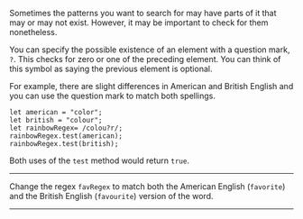 <div class="challenge-instructions regular-expressions"><div><section id="description">
<p>Sometimes the patterns you want to search for may have parts of it that may or may not exist. However, it may be important to check for them nonetheless.</p>
<p>You can specify the possible existence of an element with a question mark, <code>?</code>. This checks for zero or one of the preceding element. You can think of this symbol as saying the previous element is optional.</p>
<p>For example, there are slight differences in American and British English and you can use the question mark to match both spellings.</p>
<pre class="language-js"><code class="language-js"><span class="token keyword">let</span> american <span class="token operator">=</span> <span class="token string">"color"</span><span class="token punctuation">;</span>
<span class="token keyword">let</span> british <span class="token operator">=</span> <span class="token string">"colour"</span><span class="token punctuation">;</span>
<span class="token keyword">let</span> rainbowRegex<span class="token operator">=</span> <span class="token regex"><span class="token regex-delimiter">/</span><span class="token regex-source language-regex">colou?r</span><span class="token regex-delimiter">/</span></span><span class="token punctuation">;</span>
rainbowRegex<span class="token punctuation">.</span><span class="token function">test</span><span class="token punctuation">(</span>american<span class="token punctuation">)</span><span class="token punctuation">;</span>
rainbowRegex<span class="token punctuation">.</span><span class="token function">test</span><span class="token punctuation">(</span>british<span class="token punctuation">)</span><span class="token punctuation">;</span>
</code></pre>
<p>Both uses of the <code>test</code> method would return <code>true</code>.</p>
</section></div><hr/><div><section id="instructions">
<p>Change the regex <code>favRegex</code> to match both the American English (<code>favorite</code>) and the British English (<code>favourite</code>) version of the word.</p>
</section></div><hr/></div>